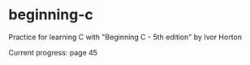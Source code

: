 # beginning-c
Practice for learning C with "Beginning C - 5th edition" by Ivor Horton

Current progress: page 45
